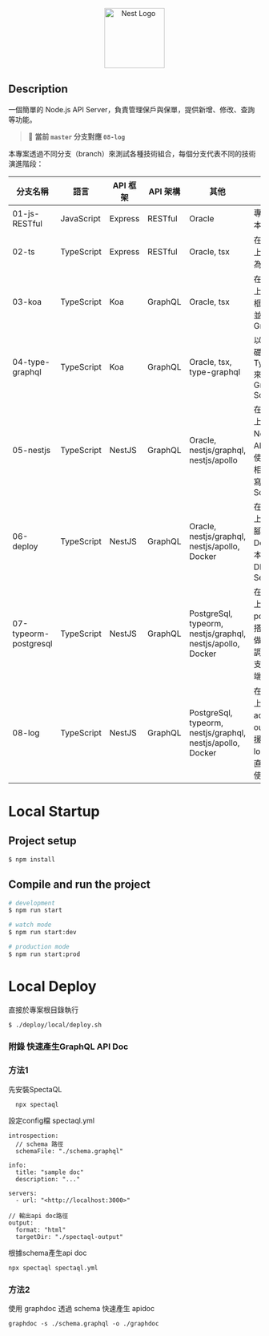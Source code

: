 <p align="center">
  <a href="http://nestjs.com/" target="blank"><img src="https://nestjs.com/img/logo-small.svg" width="120" alt="Nest Logo" /></a>
</p>

## Description

一個簡單的 Node.js API Server，負責管理保戶與保單，提供新增、修改、查詢等功能。  

> 🚀 **當前 `master` 分支對應 `08-log`**

本專案透過不同分支（branch）來測試各種技術組合，每個分支代表不同的技術演進階段：  

| 分支名稱 | 語言 | API 框架 | API 架構 | 其他 | 說明 |
| --- | --- | --- | --- | --- | --- |
| 01-js-RESTful | JavaScript | Express | RESTful | Oracle | 專案的初始版本 |
| 02-ts | TypeScript | Express | RESTful | Oracle, tsx | 在 01 版基礎上，將語言改為 TypeScript |
| 03-koa | TypeScript | Koa | GraphQL | Oracle, tsx | 在 02 版基礎上，更換 API 框架為 Koa，並改為 GraphQL |
| 04-type-graphql | TypeScript | Koa | GraphQL | Oracle, tsx, type-graphql | 以 03 版為基礎，改用 TypeGraphQL 來定義 GraphQL Schema |
| 05-nestjs | TypeScript | NestJS | GraphQL | Oracle, nestjs/graphql, nestjs/apollo | 在 04 版基礎上，改用 NestJS 作為 API 框架，並使用 NestJS 相關套件來撰寫與編譯 Schema |
| 06-deploy | TypeScript | NestJS | GraphQL | Oracle, nestjs/graphql, nestjs/apollo, Docker | 在 05 版基礎上，新增部署腳本，可透過 Docker 啟動本地 Oracle DB 與 API Server |
| 07-typeorm-postgresql | TypeScript | NestJS | GraphQL | PostgreSql, typeorm, nestjs/graphql, nestjs/apollo, Docker | 在 06 版基礎上，將db換成postgresql並搭配typeorm做使用，並且調整部署腳本支援本地與遠端部署 |
| 08-log | TypeScript | NestJS | GraphQL | PostgreSql, typeorm, nestjs/graphql, nestjs/apollo, Docker | 在 07 版基礎上，加上access log與out log，並支援將log寫入logstash，可直接搭配elk做使用 |

# Local Startup

## Project setup

```bash
$ npm install
```

## Compile and run the project

```bash
# development
$ npm run start

# watch mode
$ npm run start:dev

# production mode
$ npm run start:prod

```

# Local Deploy

直接於專案根目錄執行

```bash
$ ./deploy/local/deploy.sh
```

### 附錄 快速產生GraphQL API Doc

### 方法1

先安裝SpectaQL

```
  npx spectaql

```

設定config檔 spectaql.yml

```
introspection:
  // schema 路徑
  schemaFile: "./schema.graphql"

info:
  title: "sample doc"
  description: "..."

servers:
  - url: "<http://localhost:3000>"

// 輸出api doc路徑
output:
  format: "html"
  targetDir: "./spectaql-output"

```

根據schema產生api doc

```
npx spectaql spectaql.yml

```

### 方法2

使用 graphdoc 透過 schema 快速產生 apidoc

```
graphdoc -s ./schema.graphql -o ./graphdoc

```